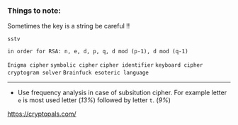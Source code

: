 ### Things to note:

Sometimes the key is a string be careful !!

`sstv`

`in order for RSA: n, e, d, p, q, d mod (p-1), d mod (q-1)`

`Enigma cipher`
`symbolic cipher`
`cipher identifier`
`keyboard cipher`
`cryptogram solver`
`Brainfuck esoteric language`

---

- Use frequency analysis in case of subsitution cipher. For example letter `e` is most used letter (*13%*) followed by letter `t`. (*9%*)

https://cryptopals.com/
